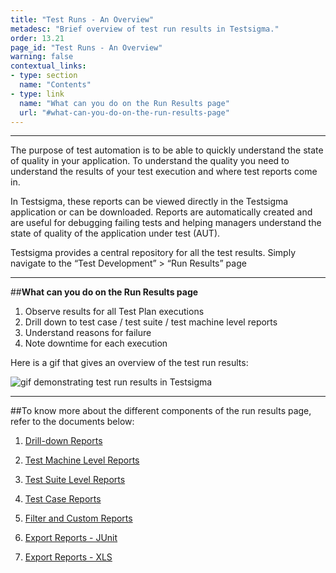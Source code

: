 ```yaml
---
title: "Test Runs - An Overview"
metadesc: "Brief overview of test run results in Testsigma."
order: 13.21
page_id: "Test Runs - An Overview"
warning: false
contextual_links:
- type: section
  name: "Contents"
- type: link
  name: "What can you do on the Run Results page"
  url: "#what-can-you-do-on-the-run-results-page"
---
```

---

The purpose of test automation is to be able to quickly understand the state of quality in your application. To understand the quality you need to understand the results of your test execution and where test reports come in.

In Testsigma, these reports can be viewed directly in the Testsigma application or can be downloaded. Reports are automatically created and are useful for debugging failing tests and helping managers understand the state of quality of the application under test (AUT). 

Testsigma provides a central repository for all the test results. 
Simply navigate to the “Test Development” > “Run Results” page


---
##**What can you do on the Run Results page**

1. Observe results for all Test Plan executions
2. Drill down to test case / test suite / test machine level reports 
3. Understand reasons for failure
4. Note downtime for each execution


Here is a gif that gives an overview of the test run results:

![gif demonstrating test run results in Testsigma](https://docs.testsigma.com/images/runs/gif-test-run-results.gif)


---
##To know more about the different components of the run results page, refer to the documents below:

1. [Drill-down Reports](https://testsigma.com/docs/reports/runs/drill-down-reports/)

2. [Test Machine Level Reports](https://testsigma.com/docs/reports/runs/test-machine-reports/)

3. [Test Suite Level Reports](https://testsigma.com/docs/reports/runs/test-suite-reports/)

4. [Test Case Reports](https://testsigma.com/docs/reports/runs/test-case-reports/)

5. [Filter and Custom Reports](https://testsigma.com/docs/reports/runs/filter-custom-reports/)

6. [Export Reports - JUnit](https://testsigma.com/docs/reports/runs/export-report-junit/)

7. [Export Reports - XLS](https://testsigma.com/docs/reports/runs/export-report-xls/)

